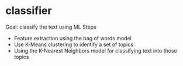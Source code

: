# classifier
Goal: classify the text using ML
Steps
* Feature extraction using the bag of words model
* Use K-Means clustering to identify a set of topics
* Using the K-Nearest Neighbors model for classifying text into those topics
